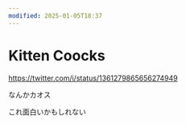 ```yaml
---
modified: 2025-01-05T18:37
---
```

# Kitten Coocks

https://twitter.com/i/status/1361279865656274949

なんかカオス

これ面白いかもしれない